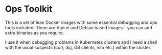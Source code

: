 
# Ops Toolkit

This is a set of lean Docker images with some essential debugging and ops tools included. There are Alpine and Debian based images - you can add extra binaries as you require.

I use it when debugging problems in Kubernetes clusters and I need a shell with the usual suspects (curl, dig, DB clients, vim etc.) within the cluster.